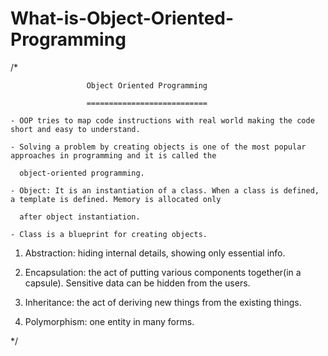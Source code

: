# What-is-Object-Oriented-Programming
/*

                     Object Oriented Programming

                     ===========================

    - OOP tries to map code instructions with real world making the code short and easy to understand.

    - Solving a problem by creating objects is one of the most popular approaches in programming and it is called the

      object-oriented programming.

    - Object: It is an instantiation of a class. When a class is defined, a template is defined. Memory is allocated only

      after object instantiation.

    - Class is a blueprint for creating objects.

1. Abstraction: hiding internal details, showing only essential info.

2. Encapsulation: the act of putting various components together(in a capsule). Sensitive data can be hidden from the users.

3. Inheritance: the act of deriving new things from the existing things.

4. Polymorphism: one entity in many forms.

 */
